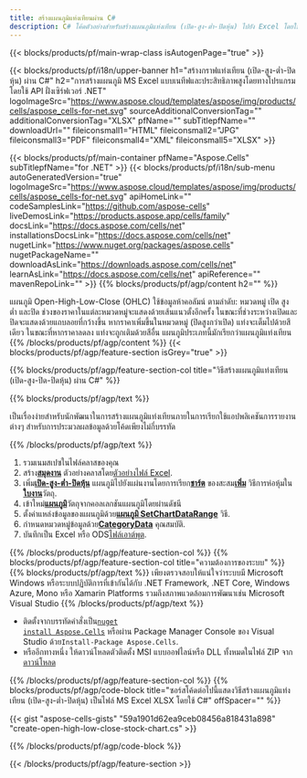 ```yaml
---
title: สร้างแผนภูมิแท่งเทียนผ่าน C#
description: C# โค้ดตัวอย่างสำหรับสร้างแผนภูมิแท่งเทียน (เปิด-สูง-ต่ำ-ปิดหุ้น) ไปยัง Excel โดยใช้ .NET Library ใช้รหัสนี้เพื่อสร้างแผนภูมิแท่งเทียนไปยัง MS Excel ภายใน VB.NET, Asp.NET หรือแอปพลิเคชันที่ใช้ .NET ใดๆ
---
```

{{< blocks/products/pf/main-wrap-class isAutogenPage="true" >}}

{{< blocks/products/pf/i18n/upper-banner h1="สร้างกราฟแท่งเทียน (เปิด-สูง-ต่ำ-ปิดหุ้น) ผ่าน C#" h2="การสร้างแผนภูมิ MS Excel แบบเนทีฟและประสิทธิภาพสูงโดยทางโปรแกรมโดยใช้ API ฝั่งเซิร์ฟเวอร์ .NET" logoImageSrc="https://www.aspose.cloud/templates/aspose/img/products/cells/aspose_cells-for-net.svg" sourceAdditionalConversionTag="" additionalConversionTag="XLSX" pfName="" subTitlepfName="" downloadUrl="" fileiconsmall1="HTML" fileiconsmall2="JPG" fileiconsmall3="PDF" fileiconsmall4="XML" fileiconsmall5="XLSX" >}}

{{< blocks/products/pf/main-container pfName="Aspose.Cells" subTitlepfName="for .NET" >}}
{{< blocks/products/pf/i18n/sub-menu autoGeneratedVersion="true" logoImageSrc="https://www.aspose.cloud/templates/aspose/img/products/cells/aspose_cells-for-net.svg" apiHomeLink="" codeSamplesLink="https://github.com/aspose-cells" liveDemosLink="https://products.aspose.app/cells/family" docsLink="https://docs.aspose.com/cells/net" installationsDocsLink="https://docs.aspose.com/cells/net" nugetLink="https://www.nuget.org/packages/aspose.cells" nugetPackageName="" downloadAsLink="https://downloads.aspose.com/cells/net" learnAsLink="https://docs.aspose.com/cells/net" apiReference="" mavenRepoLink="" >}}
{{% blocks/products/pf/agp/content h2="" %}}

แผนภูมิ Open-High-Low-Close (OHLC) ใช้ข้อมูลห้าคอลัมน์ ตามลำดับ: หมวดหมู่ เปิด สูง ต่ำ และปิด ช่วงของราคาในแต่ละหมวดหมู่จะแสดงด้วยเส้นแนวตั้งอีกครั้ง ในขณะที่ช่วงระหว่างเปิดและปิดจะแสดงด้วยแถบลอยที่กว้างขึ้น หากราคาเพิ่มขึ้นในหมวดหมู่ (ปิดสูงกว่าเปิด) แท่งจะเต็มไปด้วยสีเดียว ในขณะที่หากราคาลดลง แท่งจะถูกเติมด้วยสีอื่น แผนภูมิประเภทนี้มักเรียกว่าแผนภูมิแท่งเทียน
{{% /blocks/products/pf/agp/content %}}
{{< blocks/products/pf/agp/feature-section isGrey="true" >}}

{{% blocks/products/pf/agp/feature-section-col title="วิธีสร้างแผนภูมิแท่งเทียน (เปิด-สูง-ปิด-ปิดหุ้น) ผ่าน C#" %}}

{{% blocks/products/pf/agp/text %}}

เป็นเรื่องง่ายสำหรับนักพัฒนาในการสร้างแผนภูมิแท่งเทียนภายในการเรียกใช้แอปพลิเคชันการรายงานต่างๆ สำหรับการประมวลผลข้อมูลด้วยโค้ดเพียงไม่กี่บรรทัด

{{% /blocks/products/pf/agp/text %}}

1. รวมเนมสเปซในไฟล์คลาสของคุณ
1.  สร้าง[**สมุดงาน**](https://reference.aspose.com/cells/net/aspose.cells/workbook) ตัวอย่างคลาสโดย[ตัวอย่างไฟล์ Excel](Open-High-Low-Close.xlsx).
1.  เพิ่ม[**เปิด-สูง-ต่ำ-ปิดหุ้น**](https://reference.aspose.com/cells/net/aspose.cells.charts/charttype) แผนภูมิไปยังแผ่นงานโดยการเรียก[**ชาร์ต**](https://reference.aspose.com/cells/net/aspose.cells.charts/chartcollection) ของสะสม[**เพิ่ม**](https://reference.aspose.com/cells/net/aspose.cells.charts/chartcollection/methods/add) วิธีการห่อหุ้มใน[**ใบงาน**](https://reference.aspose.com/cells/net/aspose.cells/worksheet)วัตถุ.
1.  เข้าใหม่[**แผนภูมิ**](https://reference.aspose.com/cells/net/aspose.cells.charts/chart)วัตถุจากคอลเลกชันแผนภูมิโดยผ่านดัชนี
1.  ตั้งค่าแหล่งข้อมูลของแผนภูมิด้วย[**แผนภูมิ SetChartDataRange**](https://reference.aspose.com/cells/net/aspose.cells.charts/chart/methods/setchartdatarange) วิธี.
1.  กำหนดหมวดหมู่ข้อมูลด้วย[**CategoryData**](https://reference.aspose.com/cells/net/aspose.cells.charts/seriescollection/categorydata/) คุณสมบัติ.
1.  บันทึกเป็น Excel หรือ ODS[ไฟล์เอาต์พุต](out.xlsx).

{{% /blocks/products/pf/agp/feature-section-col %}}
{{% blocks/products/pf/agp/feature-section-col title="ความต้องการของระบบ" %}}
{{% blocks/products/pf/agp/text %}}
เพียงตรวจสอบให้แน่ใจว่าระบบมี Microsoft Windows หรือระบบปฏิบัติการที่เข้ากันได้กับ .NET Framework, .NET Core, Windows Azure, Mono หรือ Xamarin Platforms รวมถึงสภาพแวดล้อมการพัฒนาเช่น Microsoft Visual Studio
{{% /blocks/products/pf/agp/text %}}
-  ติดตั้งจากบรรทัดคำสั่งเป็น<code><a href="https://downloads.aspose.com/cells/net">nuget install Aspose.Cells</a></code> หรือผ่าน Package Manager Console ของ Visual Studio ด้วย<code>Install-Package Aspose.Cells</code>.
-  หรืออีกทางหนึ่ง ให้ดาวน์โหลดตัวติดตั้ง MSI แบบออฟไลน์หรือ DLL ทั้งหมดในไฟล์ ZIP จาก<a href="https://downloads.aspose.com/cells/net">ดาวน์โหลด</a>

{{% /blocks/products/pf/agp/feature-section-col %}}
{{% blocks/products/pf/agp/code-block title="ซอร์สโค้ดต่อไปนี้แสดงวิธีสร้างแผนภูมิแท่งเทียน (เปิด-สูง-ต่ำ-ปิดหุ้น) เป็นไฟล์ MS Excel XLSX โดยใช้ C#" offSpacer="" %}}

{{< gist "aspose-cells-gists" "59a1901d62ea9ceb08456a818431a898" "create-open-high-low-close-stock-chart.cs" >}}

{{% /blocks/products/pf/agp/code-block %}}

{{< /blocks/products/pf/agp/feature-section >}}

<!-- aboutfile Starts -->

